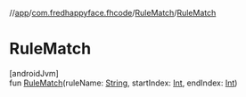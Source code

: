 //[app](../../../index.md)/[com.fredhappyface.fhcode](../index.md)/[RuleMatch](index.md)/[RuleMatch](-rule-match.md)

# RuleMatch

[androidJvm]\
fun [RuleMatch](-rule-match.md)(ruleName: [String](https://kotlinlang.org/api/latest/jvm/stdlib/kotlin/-string/index.html), startIndex: [Int](https://kotlinlang.org/api/latest/jvm/stdlib/kotlin/-int/index.html), endIndex: [Int](https://kotlinlang.org/api/latest/jvm/stdlib/kotlin/-int/index.html))

